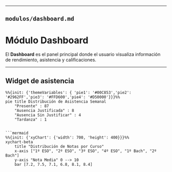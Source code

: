 
---

## `modulos/dashboard.md`


# Módulo Dashboard

El **Dashboard** es el panel principal donde el usuario visualiza información de rendimiento, asistencia y calificaciones.

---

## Widget de asistencia
```mermaid
%%{init: {'themeVariables': { 'pie1': '#00C853','pie2': '#2962FF','pie3': '#FFD600','pie4': '#D50000'}}}%%
pie title Distribución de Asistencia Semanal
    "Presente" : 87
    "Ausencia Justificada" : 8
    "Ausencia Sin Justificar" : 4
    "Tardanza" : 1


```mermaid
%%{init: {'xyChart': {'width': 700, 'height': 400}}}%%
xychart-beta
    title "Distribución de Notas por Curso"
    x-axis ["1º ESO", "2º ESO", "3º ESO", "4º ESO", "1º Bach", "2º Bach"]
    y-axis "Nota Media" 0 --> 10
    bar [7.2, 7.5, 7.1, 6.8, 8.1, 8.4]
